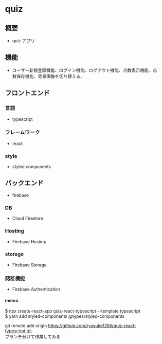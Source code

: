 # quiz

## 概要

- quiz アプリ

## 機能

- ユーザー新規登録機能、ログイン機能、ログアウト機能、点数表示機能、点数保存機能、背景画像を切り替える、

## フロントエンド　

### 言語

- typescript

### フレームワーク

- react

### style

- styled components

## バックエンド

- firebase

### DB

- Cloud Firestore

### Hosting

- Firebase Hosting

### storage

- Firebase Storage

### 認証機能

- Firebase Authentication

#### memo

$ npx create-react-app quiz-react-typescript --template typescript  
$ yarn add styled-components @types/styled-components

git remote add origin https://github.com/ryosuke1256/quiz-react-typescript.git <br>
ブランチ分けて作業してみる
